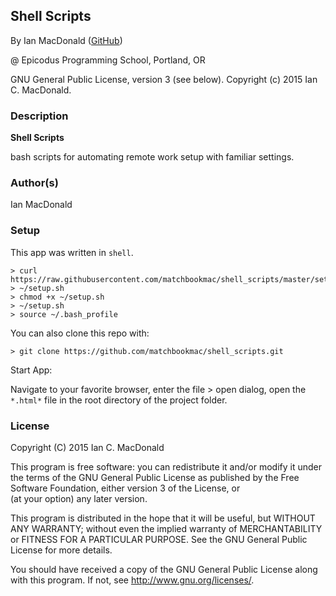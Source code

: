 ## Shell Scripts

<a href="APP LINK IF APPLICABLE" target="#"><APP LINK NAME></a>

By Ian MacDonald (<a href="https://github.com/matchbookmac" target="#">GitHub</a>)

@ Epicodus Programming School, Portland, OR

GNU General Public License, version 3 (see below). Copyright (c) 2015 Ian C. MacDonald.

### Description

**Shell Scripts**

bash scripts for automating remote work setup with familiar settings.

### Author(s)

Ian MacDonald

### Setup

This app was written in `shell`.

```console
> curl https://raw.githubusercontent.com/matchbookmac/shell_scripts/master/setup.sh > ~/setup.sh
> chmod +x ~/setup.sh
> ~/setup.sh
> source ~/.bash_profile
```

You can also clone this repo with:
```console
> git clone https://github.com/matchbookmac/shell_scripts.git

```

Start App:

Navigate to your favorite browser, enter the file > open dialog, open the `*.html*` file in the root directory of the project folder.


### License ###
Copyright  (C)  2015  Ian C. MacDonald

This program is free software: you can redistribute it and/or modify
it under the terms of the GNU General Public License as published by
the Free Software Foundation, either version 3 of the License, or    
(at your option) any later version.

This program is distributed in the hope that it will be useful,
but WITHOUT ANY WARRANTY; without even the implied warranty of
MERCHANTABILITY or FITNESS FOR A PARTICULAR PURPOSE.  See the
GNU General Public License for more details.

You should have received a copy of the GNU General Public License
along with this program.  If not, see <http://www.gnu.org/licenses/>.
